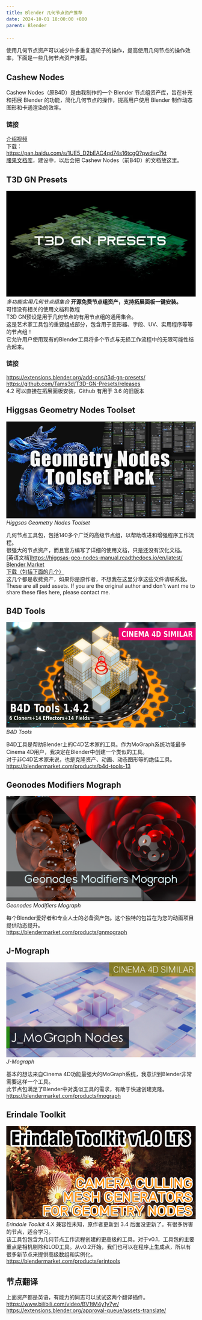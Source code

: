 ```yaml
---
title: Blender 几何节点资产推荐
date: 2024-10-01 18:00:00 +800
parent: Blender

---
```


使用几何节点资产可以减少许多重复造轮子的操作，提高使用几何节点的操作效率，下面是一些几何节点资产推荐。<br />

## Cashew Nodes
Cashew Nodes（原B4D）是由我制作的一个 Blender 节点组资产库，旨在补充和拓展 Blender 的功能，简化几何节点的操作，提高用户使用 Blender 制作动态图形和卡通渲染的效率。<br />
### 链接
[介绍视频](https://www.bilibili.com/video/BV1gg4y1X7aU/)<br />
下载：<br />
<https://pan.baidu.com/s/1UE5_D2bEAC4qd74s16tcgQ?pwd=c7kt><br />
[腰果文档库](https://docs.cashewteam.top/)，建设中，以后会把 Cashew Nodes（前B4D）的文档放这里。<br />

## T3D GN Presets
![T3D](/assets/image/posts/blender/T3D.jpg)
_多功能实用几何节点组集合_
**开源免费节点组资产，支持拓展面板一键安装。**<br />
可惜没有相关的使用文档和教程<br />
T3D GN预设是用于几何节点的有用节点组的通用集合。<br />
这是艺术家工具包的重要组成部分，包含用于变形器、字段、UV、实用程序等等的节点组！<br />
它允许用户使用现有的Blender工具将多个节点与无损工作流程中的无限可能性结合起来。<br />
### 链接
<https://extensions.blender.org/add-ons/t3d-gn-presets/><br />
<https://github.com/Tams3d/T3D-GN-Presets/releases><br />
4.2 可以直接在拓展面板安装，Github 有用于 3.6 的旧版本<br />


## Higgsas Geometry Nodes Toolset
![Higgsas](/assets/image/posts/blender/higgsas.jpg)
_Higgsas Geometry Nodes Toolset_

几何节点工具包，包括140多个广泛的高级节点组，以帮助改进和增强程序工作流程。<br />
很强大的节点资产，而且官方编写了详细的使用文档，只是还没有汉化文档。<br />
[英语文档]https://higgsas-geo-nodes-manual.readthedocs.io/en/latest/<br />
[Blender Market](https://blendermarket.com/products/geometry-nodes-groups)<br />
[下载（包括下面的几个）](https://pan.baidu.com/s/15jI6vypknUpbSCaium_m1A?pwd=2h6n)<br />
这几个都是收费资产，如果你是原作者，不想我在这里分享这些文件请联系我。<br />
These are all paid assets. If you are the original author and don't want me to share these files here, please contact me.
## B4D Tools
![B4D](/assets/image/posts/blender/B4D.jpg)
_B4D Tools_

B4D工具是帮助Blender上的C4D艺术家的工具。作为MoGraph系统功能最多Cinema 4D用户，我决定在Blender中创建一个类似的工具。<br />
对于非C4D艺术家来说，也是克隆资产、动画、动态图形等的绝佳工具。<br />
<https://blendermarket.com/products/b4d-tools-13>
## Geonodes Modifiers Mograph
![Geonodes](/assets/image/posts/blender/geonodes.jpg)
_Geonodes Modifiers Mograph_

每个Blender爱好者和专业人士的必备资产包。这个独特的包旨在为您的动画项目提供动态提升。<br />
<https://blendermarket.com/products/gnmograph>
## J-Mograph
![JMOG](/assets/image/posts/blender/JMOG.jpg)
_J-Mograph_

基本的想法来自Cinema 4D功能最强大的MoGraph系统，我意识到Blender非常需要这样一个工具。<br />
此节点包满足了Blender中对类似工具的需求，有助于快速创建克隆。<br />
<https://blendermarket.com/products/mograph>
## Erindale Toolkit
![ETK](/assets/image/posts/blender/etk.jpg)
_Erindale Toolkit_
4.X 兼容性未知，原作者更新到 3.4 后面没更新了。有很多厉害的节点，适合学习。<br />
该工具包包含为几何节点工作流程创建的更高级的工具。对于v0.1，工具包的主要重点是相机剔除和LOD工具。从v0.2开始，我们也可以在程序上生成点，所以有很多新节点来提供高级数组和实例化。<br />
<https://blendermarket.com/products/erintools>

## 节点翻译
上面资产都是英语，有能力的同志可以试试这两个翻译插件。<br />
<https://www.bilibili.com/video/BV1tM4y1y7yr/><br />
<https://extensions.blender.org/approval-queue/assets-translate/>


